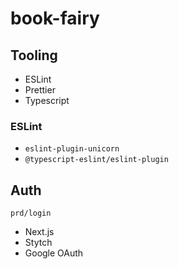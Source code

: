# book-fairy

## Tooling

- ESLint
- Prettier
- Typescript

### ESLint

- `eslint-plugin-unicorn`
- `@typescript-eslint/eslint-plugin`

## Auth

`prd/login`

- Next.js
- Stytch
- Google OAuth
